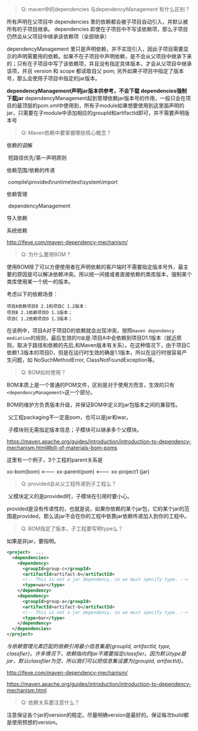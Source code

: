 > Q: maven中的dependencies 与dependencyManagement 有什么区别？

所有声明在父项目中 dependencies 里的依赖都会被子项目自动引入，并默认被所有的子项目继承。
dependencies 即使在子项目中不写该依赖项，那么子项目仍然会从父项目中继承该依赖项（全部继承）

dependencyManagement 里只是声明依赖，并不实现引入，因此子项目需要显示的声明需要用的依赖。如果不在子项目中声明依赖，是不会从父项目中继承下来的；只有在子项目中写了该依赖项，并且没有指定具体版本，才会从父项目中继承该项，并且 version 和 scope 都读取自父 pom; 另外如果子项目中指定了版本号，那么会使用子项目中指定的jar版本。

**dependencyManagement声明jar版本供参考，不会下载**
**dependencies强制下载jar**
dependencyManagement起到管理依赖jar版本号的作用，一般只会在项目的最顶层的pom.xml中使用到，所有子module如果想要使用到这里面声明的jar，只需要在子module中添加相应的groupId和artifactId即可，并不需要声明版本号 



> Q: Maven依赖中要掌握哪些核心概念？

依赖的调解

​	短路径优先/第一声明原则

依赖范围/依赖的传递

​	compile\provided\runtime\test\system\import

依赖管理

​	dependencyManagement

导入依赖

系统依赖

http://ifeve.com/maven-dependency-mechanism/




> Q: 为什么要用BOM？

​        使用BOM除了可以方便使用者在声明依赖的客户端时不需要指定版本号外，最主要的原因是可以解决依赖冲突。用以统一间接或者直接依赖的类库版本，强制某个类库使用某一个统一的版本。

考虑以下的依赖场景：

```
项目A依赖项目B 2.1和项目C 1.2版本： 
项目B 2.1依赖项目D 1.1版本； 
项目C 1.2依赖项目D 1.3版本；
```

​        在该例中，项目A对于项目D的依赖就会出现冲突，按照`maven dependency mediation`的规则，最后生效的`可能`是:项目A中会依赖到项目D1.1版本（就近原则，取决于路径和依赖的先后,和Maven版本有关系）。
​       在这种情况下，由于项目C依赖1.3版本的项目D，但是在运行时生效的确是1.1版本，所以在运行时很容易产生问题，如 NoSuchMethodError, ClassNotFoundException等。



> Q: BOM如何使用？

​	BOM本质上是一个普通的POM文件，区别是对于使用方而言，生效的只有`<dependencyManagement>`这一个部分。

​	BOM的维护方负责版本升级，并保证BOM中定义的jar包版本之间的兼容性。

​	父工程packaging不一定是pom，也可以是jar和war。

​	子模块则无需指定版本信息；子模块可以继承多个父模块。

https://maven.apache.org/guides/introduction/introduction-to-dependency-mechanism.html#bill-of-materials-bom-poms

这里有一个例子，3个工程的parent关系是

xx-bom(bom)  <---  xx-parent(pom)  <--- xx-project1 (jar)



> Q: provided会从父工程传递到子工程么？

​	父模块定义的是provided时，子模块在引用时要小心。

provided是没有传递性的，也就是说，如果你依赖的某个jar包，它的某个jar的范围是provided，那么该jar不会在你的工程中依靠jar依赖传递加入到你的工程中。



> Q: BOM指定了版本，子工程要写明type么？

如果是非jar，要指明。

```xml
<project>  ...  
  <dependencies>    
    <dependency>      
      <groupId>group-c</groupId>      
      <artifactId>artifact-b</artifactId>
      <!-- This is not a jar dependency, so we must specify type. -->
      <type>war</type>    
    </dependency>     
    <dependency>      
      <groupId>group-a</groupId>      
      <artifactId>artifact-b</artifactId>  
      <!-- This is not a jar dependency, so we must specify type. -->    
      <type>bar</type>   
    </dependency>  
  </dependencies>
</project>
```

*与依赖管理元素匹配的依赖引用最小信息集是{groupId, artifactId, type,  classfier}。许多情况下，依赖指向的jar不需要指定classfier。因为默认type是jar，默认classfiler为空，所以我们可以把信息集设置为{groupId, artifactId}。*

http://ifeve.com/maven-dependency-mechanism/

https://maven.apache.org/guides/introduction/introduction-to-dependency-mechanism.html



> Q: 依赖关系要注意什么？

注意保证各个jar的version的稳定。尽量明确version是最好的。保证每次build都是使用预想的version。






